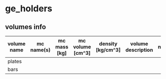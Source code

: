 # ge_holders


## volumes info

| volume name | mc name(s) | mc mass [kg] | mc volume [cm^3] | density [kg/cm^3] | volume description | notes |
| ----------- | ---------- | ------------ | ---------------- | ----------------- | ------------------ | ----- |
| plates      |            |              |                  |                   |                    |       | 
| bars        |            |              |                  |                   |                    |       |



